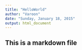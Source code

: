 ```yaml
---
title: "HelloWorld"
author: "Varoon"
date: "Sunday, January 18, 2015"
output: html_document
---
```

## This is a markdown file